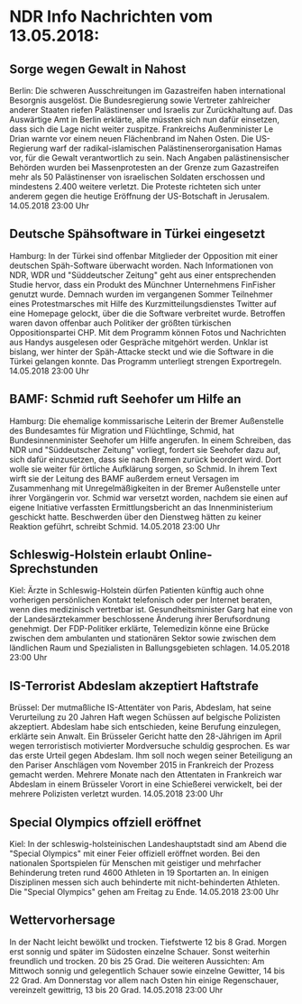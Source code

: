 # NDR Info Nachrichten vom 13.05.2018:


## Sorge wegen Gewalt in Nahost
Berlin: Die schweren Ausschreitungen im Gazastreifen haben international Besorgnis ausgelöst. Die Bundesregierung sowie Vertreter zahlreicher anderer Staaten riefen Palästinenser und Israelis zur Zurückhaltung auf. Das Auswärtige Amt in Berlin erklärte, alle müssten sich nun dafür einsetzen, dass sich die Lage nicht weiter zuspitze. Frankreichs Außenminister Le Drian warnte vor einem neuen Flächenbrand im Nahen Osten. Die US-Regierung warf der radikal-islamischen Palästinenserorganisation Hamas vor, für die Gewalt verantwortlich zu sein. Nach Angaben palästinensischer Behörden wurden bei Massenprotesten an der Grenze zum Gazastreifen mehr als 50 Palästinenser von israelischen Soldaten erschossen und mindestens 2.400 weitere verletzt. Die Proteste richteten sich unter anderem gegen die heutige Eröffnung der US-Botschaft in Jerusalem. 14.05.2018 23:00 Uhr 

## Deutsche Spähsoftware in Türkei eingesetzt
Hamburg: In der Türkei sind offenbar Mitglieder der Opposition mit einer deutschen Späh-Software überwacht worden. Nach Informationen von NDR, WDR und "Süddeutscher Zeitung" geht aus einer entsprechenden Studie hervor, dass ein Produkt des Münchner Unternehmens FinFisher genutzt wurde. Demnach wurden im vergangenen Sommer Teilnehmer eines Protestmarsches mit Hilfe des Kurzmitteilungsdienstes Twitter auf eine Homepage gelockt, über die die Software verbreitet wurde. Betroffen waren davon offenbar auch Politiker der größten türkischen Oppositionspartei CHP. Mit dem Programm können Fotos und Nachrichten aus Handys ausgelesen oder Gespräche mitgehört werden. Unklar ist bislang, wer hinter der Späh-Attacke steckt und wie die Software in die Türkei gelangen konnte. Das Programm unterliegt strengen Exportregeln. 14.05.2018 23:00 Uhr 

## BAMF: Schmid ruft Seehofer um Hilfe an
Hamburg:	Die ehemalige kommissarische Leiterin der Bremer Außenstelle des Bundesamtes für Migration und Flüchtlinge, Schmid, hat Bundesinnenminister Seehofer um Hilfe angerufen. In einem Schreiben, das NDR und "Süddeutscher Zeitung" vorliegt, fordert sie Seehofer dazu auf, sich dafür einzusetzen, dass sie nach Bremen zurück beordert wird. Dort wolle sie weiter für örtliche Aufklärung sorgen, so Schmid. In ihrem Text wirft sie der Leitung des BAMF außerdem erneut Versagen im Zusammenhang mit Unregelmäßigkeiten in der Bremer Außenstelle unter ihrer Vorgängerin vor. Schmid war versetzt worden, nachdem sie einen auf eigene Initiative verfassten Ermittlungsbericht an das Innenministerium geschickt hatte. Beschwerden über den Dienstweg hätten zu keiner Reaktion geführt, schreibt Schmid. 14.05.2018 23:00 Uhr 

## Schleswig-Holstein erlaubt Online-Sprechstunden
Kiel: Ärzte in Schleswig-Holstein dürfen Patienten künftig auch ohne vorherigen persönlichen Kontakt telefonisch oder per Internet beraten, wenn dies medizinisch vertretbar ist. Gesundheitsminister Garg hat eine von der Landesärztekammer beschlossene Änderung ihrer Berufsordnung genehmigt. Der FDP-Politiker erklärte, Telemedizin könne eine Brücke zwischen dem ambulanten und stationären Sektor sowie zwischen dem ländlichen Raum und Spezialisten in Ballungsgebieten schlagen. 14.05.2018 23:00 Uhr 

## IS-Terrorist Abdeslam akzeptiert Haftstrafe
Brüssel: Der mutmaßliche IS-Attentäter von Paris, Abdeslam, hat seine Verurteilung zu 20 Jahren Haft wegen Schüssen auf belgische Polizisten akzeptiert. Abdeslam habe sich entschieden, keine Berufung einzulegen, erklärte sein Anwalt. Ein Brüsseler Gericht hatte den 28-Jährigen im April wegen terroristisch motivierter Mordversuche schuldig gesprochen. Es war das erste Urteil gegen Abdeslam. Ihm soll noch wegen seiner Beteiligung an den Pariser Anschlägen vom November 2015 in Frankreich der Prozess gemacht werden. Mehrere Monate nach den Attentaten in Frankreich war Abdeslam in einem Brüsseler Vorort in eine Schießerei verwickelt, bei der mehrere Polizisten verletzt wurden. 14.05.2018 23:00 Uhr 

## Special Olympics offziell eröffnet
Kiel: In der schleswig-holsteinischen Landeshauptstadt sind am Abend die  "Special Olympics" mit einer Feier offiziell eröffnet worden. Bei den nationalen Sportspielen für Menschen mit geistiger und mehrfacher Behinderung treten rund 4600 Athleten in 19 Sportarten an. In einigen Disziplinen messen sich auch behinderte mit nicht-behinderten Athleten. Die "Special Olympics" gehen am Freitag zu Ende. 14.05.2018 23:00 Uhr 

## Wettervorhersage
In der Nacht leicht bewölkt und trocken. Tiefstwerte 12 bis 8 Grad. Morgen erst sonnig und später im Südosten einzelne Schauer. Sonst weiterhin freundlich und trocken. 20 bis 25 Grad. Die weiteren Aussichten: Am Mittwoch sonnig und gelegentlich Schauer sowie einzelne Gewitter, 14 bis 22 Grad. Am Donnerstag vor allem nach Osten hin einige Regenschauer, vereinzelt gewittrig, 13 bis 20 Grad. 14.05.2018 23:00 Uhr 
